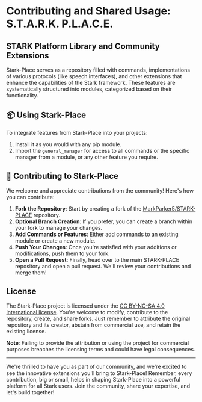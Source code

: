 # Contributing and Shared Usage: S.T.A.R.K. P.L.A.C.E.

## STARK Platform Library and Community Extensions

Stark-Place serves as a repository filled with commands, implementations of various protocols (like speech interfaces), and other extensions that enhance the capabilities of the Stark framework. These features are systematically structured into modules, categorized based on their functionality.

## 📦 Using Stark-Place

To integrate features from Stark-Place into your projects:

1. Install it as you would with any pip module.
2. Import the `general_manager` for access to all commands or the specific manager from a module, or any other feature you require.

## 🤝 Contributing to Stark-Place

We welcome and appreciate contributions from the community! Here's how you can contribute:

1. **Fork the Repository**: Start by creating a fork of the [MarkParker5/STARK-PLACE](https://github.com/MarkParker5/STARK-PLACE) repository.
2. **Optional Branch Creation**: If you prefer, you can create a branch within your fork to manage your changes.
3. **Add Commands or Features**: Either add commands to an existing module or create a new module.
4. **Push Your Changes**: Once you're satisfied with your additions or modifications, push them to your fork.
5. **Open a Pull Request**: Finally, head over to the main STARK-PLACE repository and open a pull request. We'll review your contributions and merge them!

## License

The Stark-Place project is licensed under the [CC BY-NC-SA 4.0 International license](https://github.com/MarkParker5/STARK-PLACE/tree/master/LICENSE.md). You're welcome to modify, contribute to the repository, create, and share forks. Just remember to attribute the original repository and its creator, abstain from commercial use, and retain the existing license.

**Note**: Failing to provide the attribution or using the project for commercial purposes breaches the licensing terms and could have legal consequences.

---

We're thrilled to have you as part of our community, and we're excited to see the innovative extensions you'll bring to Stark-Place! Remember, every contribution, big or small, helps in shaping Stark-Place into a powerful platform for all Stark users. Join the community, share your expertise, and let's build together!
